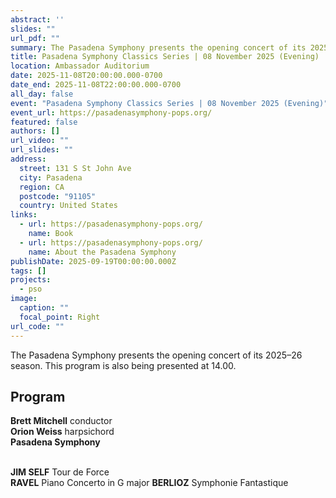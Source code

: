```yaml
---
abstract: ''
slides: ""
url_pdf: ""
summary: The Pasadena Symphony presents the opening concert of its 2025–26 season.
title: Pasadena Symphony Classics Series | 08 November 2025 (Evening)
location: Ambassador Auditorium
date: 2025-11-08T20:00:00.000-0700
date_end: 2025-11-08T22:00:00.000-0700
all_day: false
event: "Pasadena Symphony Classics Series | 08 November 2025 (Evening)"
event_url: https://pasadenasymphony-pops.org/
featured: false
authors: []
url_video: ""
url_slides: ""
address:
  street: 131 S St John Ave
  city: Pasadena
  region: CA
  postcode: "91105"
  country: United States
links:
  - url: https://pasadenasymphony-pops.org/
    name: Book
  - url: https://pasadenasymphony-pops.org/
    name: About the Pasadena Symphony
publishDate: 2025-09-19T00:00:00.000Z
tags: []
projects:
  - pso
image:
  caption: ""
  focal_point: Right
url_code: ""
---
```

The Pasadena Symphony presents the opening concert of its 2025–26 season. This program is also being presented at 14.00.

## Program
**Brett Mitchell** conductor<br>
**Orion Weiss** harpsichord<br>
**Pasadena Symphony**
<br><br>

**JIM SELF** Tour de Force<br>
**RAVEL** Piano Concerto in G major
**BERLIOZ** Symphonie Fantastique

